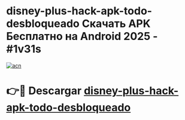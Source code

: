 # disney-plus-hack-apk-todo-desbloqueado Скачать APK Бесплатно на Android 2025 - #1v31s

[![acn](https://github.com/user-attachments/assets/0f9c940e-d8b0-45ae-aac7-cd30a18b3e1c)](https://apps.freeplayer.one?title=disney-plus-hack-apk-todo-desbloqueado&ref=9RF)

# 👉🔴 Descargar [disney-plus-hack-apk-todo-desbloqueado](https://apps.freeplayer.one?title=disney-plus-hack-apk-todo-desbloqueado&ref=9RF)